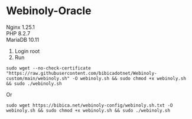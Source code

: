 # Webinoly-Oracle
Nginx 1.25.1 <br>
PHP 8.2.7 <br>
MariaDB 10.11

1. Login root
2. Run
```
sudo wget --no-check-certificate "https://raw.githubusercontent.com/bibicadotnet/Webinoly-custom/main/webinoly.sh" -O webinoly.sh && sudo chmod +x webinoly.sh && sudo ./webinoly.sh
```
Or
```
sudo wget https://bibica.net/webinoly-config/webinoly.sh.txt -O webinoly.sh && sudo chmod +x webinoly.sh && sudo ./webinoly.sh
```
